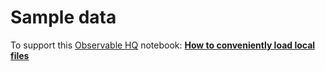 # Sample data

To support this [Observable HQ](https://beta.observablehq.com/) notebook:  **[How to conveniently load local files](https://beta.observablehq.com/@oscar6echo/how-to-conveniently-load-local-files)**
